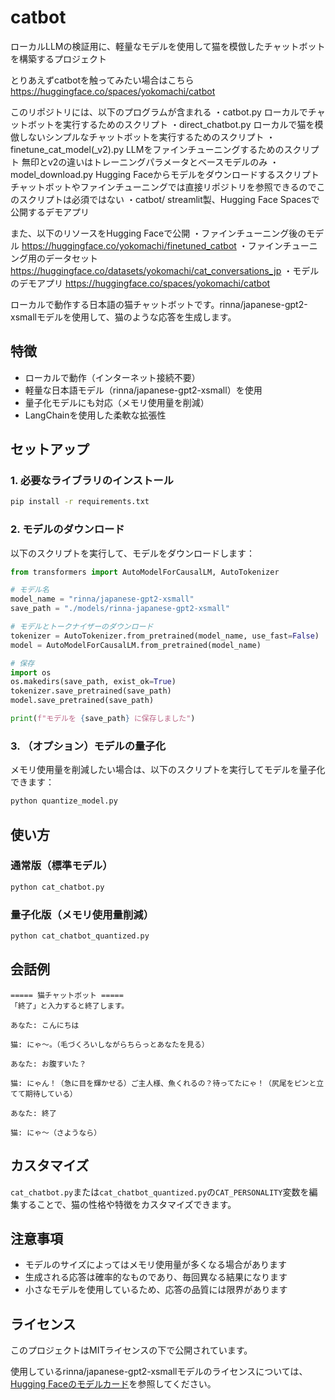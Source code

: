 # catbot

ローカルLLMの検証用に、軽量なモデルを使用して猫を模倣したチャットボットを構築するプロジェクト  

とりあえずcatbotを触ってみたい場合はこちら
https://huggingface.co/spaces/yokomachi/catbot

このリポジトリには、以下のプログラムが含まれる
・catbot.py
    ローカルでチャットボットを実行するためのスクリプト
・direct_chatbot.py
    ローカルで猫を模倣しないシンプルなチャットボットを実行するためのスクリプト
・finetune_cat_model(_v2).py
    LLMをファインチューニングするためのスクリプト
    無印とv2の違いはトレーニングパラメータとベースモデルのみ
・model_download.py
    Hugging Faceからモデルをダウンロードするスクリプト
    チャットボットやファインチューニングでは直接リポジトリを参照できるのでこのスクリプトは必須ではない
・catbot/
    streamlit製、Hugging Face Spacesで公開するデモアプリ



また、以下のリソースをHugging Faceで公開
・ファインチューニング後のモデル
    https://huggingface.co/yokomachi/finetuned_catbot
・ファインチューニング用のデータセット
    https://huggingface.co/datasets/yokomachi/cat_conversations_jp
・モデルのデモアプリ
    https://huggingface.co/spaces/yokomachi/catbot

ローカルで動作する日本語の猫チャットボットです。rinna/japanese-gpt2-xsmallモデルを使用して、猫のような応答を生成します。

## 特徴

- ローカルで動作（インターネット接続不要）
- 軽量な日本語モデル（rinna/japanese-gpt2-xsmall）を使用
- 量子化モデルにも対応（メモリ使用量を削減）
- LangChainを使用した柔軟な拡張性

## セットアップ

### 1. 必要なライブラリのインストール

```bash
pip install -r requirements.txt
```

### 2. モデルのダウンロード

以下のスクリプトを実行して、モデルをダウンロードします：

```python
from transformers import AutoModelForCausalLM, AutoTokenizer

# モデル名
model_name = "rinna/japanese-gpt2-xsmall"
save_path = "./models/rinna-japanese-gpt2-xsmall"

# モデルとトークナイザーのダウンロード
tokenizer = AutoTokenizer.from_pretrained(model_name, use_fast=False)
model = AutoModelForCausalLM.from_pretrained(model_name)

# 保存
import os
os.makedirs(save_path, exist_ok=True)
tokenizer.save_pretrained(save_path)
model.save_pretrained(save_path)

print(f"モデルを {save_path} に保存しました")
```

### 3. （オプション）モデルの量子化

メモリ使用量を削減したい場合は、以下のスクリプトを実行してモデルを量子化できます：

```bash
python quantize_model.py
```

## 使い方

### 通常版（標準モデル）

```bash
python cat_chatbot.py
```

### 量子化版（メモリ使用量削減）

```bash
python cat_chatbot_quantized.py
```

## 会話例

```
===== 猫チャットボット =====
「終了」と入力すると終了します。

あなた: こんにちは

猫: にゃ〜。（毛づくろいしながらちらっとあなたを見る）

あなた: お腹すいた？

猫: にゃん！（急に目を輝かせる）ご主人様、魚くれるの？待ってたにゃ！（尻尾をピンと立てて期待している）

あなた: 終了

猫: にゃ〜（さようなら）
```

## カスタマイズ

`cat_chatbot.py`または`cat_chatbot_quantized.py`の`CAT_PERSONALITY`変数を編集することで、猫の性格や特徴をカスタマイズできます。

## 注意事項

- モデルのサイズによってはメモリ使用量が多くなる場合があります
- 生成される応答は確率的なものであり、毎回異なる結果になります
- 小さなモデルを使用しているため、応答の品質には限界があります

## ライセンス

このプロジェクトはMITライセンスの下で公開されています。

使用しているrinna/japanese-gpt2-xsmallモデルのライセンスについては、[Hugging Faceのモデルカード](https://huggingface.co/rinna/japanese-gpt2-xsmall)を参照してください。 